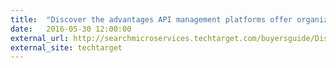 ```yaml
---
title:  "Discover the advantages API management platforms offer organizations"
date:   2016-05-30 12:00:00
external_url: http://searchmicroservices.techtarget.com/buyersguide/Discover-the-advantages-API-management-platforms-offer-organizations
external_site: techtarget
---
```

